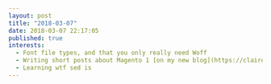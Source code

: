```yaml
---
layout: post
title: "2018-03-07"
date: 2018-03-07 22:17:05
published: true
interests:
  - Font file types, and that you only really need Woff
  - Writing short posts about Magento 1 [on my new blog](https://claire-codes.github.io/magento-1-frontend-bits/)
  - Learning wtf sed is
---
```

